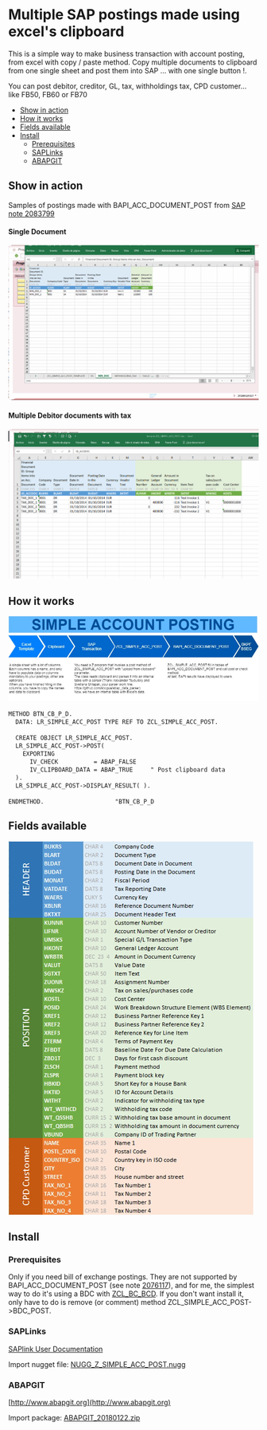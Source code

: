 # Multiple SAP postings made using excel's clipboard

This is a simple way to make business transaction with account posting, from excel with copy / paste method. 
Copy multiple documents to clipboard from one single sheet and post them into SAP … with one single button !.

You can post debitor, creditor, GL, tax, withholdings tax, CPD customer... like FB50, FB60 or FB70

<!-- MarkdownTOC SUBLIME 3
[TOC levels=1-3]-->
- [Show in action](#show-in-action)
- [How it works](#how-it-works)
- [Fields available](#fields-available)
- [Install](#install)
	- [Prerequisites](#prerequisites)
	- [SAPLinks](#saplinks)
	- [ABAPGIT](#abapgit)
<!-- /MarkdownTOC -->

## Show in action
Samples of postings made with BAPI_ACC_DOCUMENT_POST from [SAP note 2083799](https://launchpad.support.sap.com/#/notes/2083799)

#### Single Document
![Single document](/images/min_doc.gif)

#### Multiple Debitor documents with tax
![Multiple documents](/images/tax_doc.gif)

## How it works
![Diagram](/images/Diagram.jpg)

```abap
METHOD BTN_CB_P_D.
  DATA: LR_SIMPLE_ACC_POST TYPE REF TO ZCL_SIMPLE_ACC_POST.

  CREATE OBJECT LR_SIMPLE_ACC_POST.
  LR_SIMPLE_ACC_POST->POST(
    EXPORTING
      IV_CHECK          = ABAP_FALSE    
      IV_CLIPBOARD_DATA = ABAP_TRUE     " Post clipboard data
  ).
  LR_SIMPLE_ACC_POST->DISPLAY_RESULT( ).
  
ENDMETHOD.                    "BTN_CB_P_D  
```

## Fields available
![Fields available](/images/fields.jpg)

## Install

### Prerequisites
Only if you need bill of exchange postings. They are not supported by BAPI_ACC_DOCUMENT_POST (see note [2076117](https://launchpad.support.sap.com/#/notes/2076117)), and for me, the simplest way to do it's using a BDC with [ZCL_BC_BCD](https://github.com/EsperancaB/sap_project_object/tree/master/UTILITIES/ZCL_BC_BDC). 
If you don't want install it, only have to do is remove (or comment) method ZCL_SIMPLE_ACC_POST->BDC_POST.

### SAPLinks
[SAPlink User Documentation](https://wiki.scn.sap.com/wiki/display/ABAP/SAPlink+User+Documentation)

Import nugget file: [NUGG_Z_SIMPLE_ACC_POST.nugg](https://github.com/alfonsogildegea/simple_acc_post/blob/master/NUGG_Z_SIMPLE_ACC_POST.nugg)

### ABAPGIT
[http://www.abapgit.org](http://www.abapgit.org)

Import package: [ABAPGIT_20180122.zip](https://github.com/alfonsogildegea/simple_acc_post/blob/master/ABAPGIT_20180122.zip)


